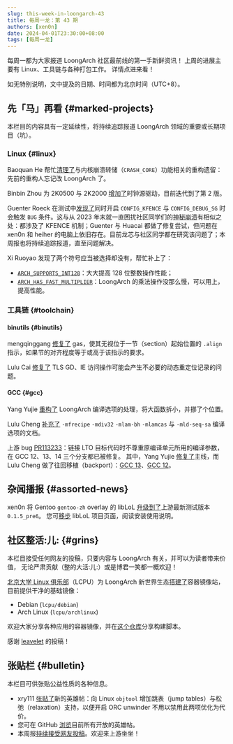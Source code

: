 ```yaml
---
slug: this-week-in-loongarch-43
title: 每周一龙：第 43 期
authors: [xen0n]
date: 2024-04-01T23:30:00+08:00
tags: [每周一龙]
---
```


每周一都为大家报道 LoongArch 社区最前线的第一手新鲜资讯！
上周的进展主要有 Linux、工具链与各种打包工作。
详情点进来看！

<!-- truncate -->

如无特别说明，文中提及的日期、时间都为北京时间（UTC+8）。

## 先「马」再看 {#marked-projects}

本栏目的内容具有一定延续性，将持续追踪报道 LoongArch 领域的重要或长期项目（坑）。

### Linux {#linux}

Baoquan He 帮忙[清理了](https://lore.kernel.org/loongarch/20240329132825.1102459-2-bhe@redhat.com/)与内核崩溃转储（`CRASH_CORE`）功能相关的重构遗留：先前的重构人忘记改 LoongArch 了。

Binbin Zhou 为 2K0500 与 2K2000 [增加了](https://lore.kernel.org/loongarch/cover.1711504700.git.zhoubinbin@loongson.cn/)时钟源驱动，目前迭代到了第 2 版。

Guenter Roeck 在测试中[发现了](https://lore.kernel.org/loongarch/c352829b-ed75-4ffd-af6e-0ea754e1bf3d@roeck-us.net/)同时开启
`CONFIG_KFENCE` 与 `CONFIG_DEBUG_SG` 时会触发 `BUG` 条件。这与从 2023 年末就一直困扰社区同学们的[神秘崩溃](https://github.com/loongson-community/discussions/issues/34)有相似之处：都涉及了
KFENCE 机制；Guenter 与 Huacai 都做了修复尝试，但问题在 xen0n 和 heiher 的电脑上依旧存在。目前龙芯与社区同学都在研究该问题了；本周报也将持续追踪报道，直至问题解决。

Xi Ruoyao 发现了两个符号应当被选择却没有，帮忙补上了：

* [`ARCH_SUPPORTS_INT128`](https://lore.kernel.org/loongarch/20240327171737.27622-1-xry111@xry111.site/)：大大提高 128 位整数操作性能；
* [`ARCH_HAS_FAST_MULTIPLIER`](https://lore.kernel.org/loongarch/20240327171807.27741-1-xry111@xry111.site/)：LoongArch 的乘法操作没那么慢，可以用上，提高性能。

### 工具链 {#toolchain}

#### binutils {#binutils}

mengqinggang [修复了](https://sourceware.org/pipermail/binutils/2024-March/133239.html)
gas，使其无视位于一节（section）起始位置的 `.align` 指示，如果节的对齐程度等于或高于该指示的要求。

Lulu Cai [修复了](https://sourceware.org/pipermail/binutils/2024-March/133223.html)
TLS GD、IE 访问操作可能会产生不必要的动态重定位记录的问题。

#### GCC {#gcc}

Yang Yujie [重构了](https://gcc.gnu.org/pipermail/gcc-patches/2024-March/648580.html)
LoongArch 编译选项的处理，将大函数拆小，并挪了个位置。

Lulu Cheng [补充了](https://gcc.gnu.org/pipermail/gcc-patches/2024-March/648578.html)
`-mfrecipe` `-mdiv32` `-mlam-bh` `-mlamcas` 与 `-mld-seq-sa` 编译选项的文档。

上游 bug [PR113233](https://gcc.gnu.org/PR113233)：链接 LTO
目标代码时不尊重原编译单元所用的编译参数，在 GCC 12、13、14 三个分支都已被修复。
其中，Yang Yujie [修复了](https://gcc.gnu.org/g:ea2a9c76a1dcffbbec6e53655bef9236d3a8e691)主线，而
Lulu Cheng 做了往回移植（backport）：[GCC 13](https://gcc.gnu.org/g:4736b317047ae6b04f7609843f21cb68fef6a0c1)、[GCC 12](https://gcc.gnu.org/g:bf0b32d7929f8b4b15b21658d572b89ded03d8f8)。

## 杂闻播报 {#assorted-news}

xen0n 将 Gentoo `gentoo-zh` overlay 的 libLoL
[升级到了](https://github.com/microcai/gentoo-zh/pull/4457)上游最新测试版本 `0.1.5_pre6`。
您可[移步](https://liblol.aosc.io) libLoL 项目页面，阅读安装使用说明。

## 社区整活:儿: {#grins}

本栏目接受任何网友的投稿，只要内容与 LoongArch 有关，并可以为读者带来价值，
无论严肃贡献（整的大活:儿:）或是博君一笑都一概欢迎！

[北京大学 Linux 俱乐部](https://github.com/lcpu-club)（LCPU）为 LoongArch
新世界生态[搭建了](https://loongcr.lcpu.dev)容器镜像站，目前提供干净的基础镜像：

* Debian (`lcpu/debian`)
* Arch Linux (`lcpu/archlinux`)

欢迎大家分享各种应用的容器镜像，并在[这个仓库](https://github.com/lcpu-club/loong64-dockerfiles)分享构建脚本。

感谢 [leavelet] 的投稿！

[leavelet]: https://github.com/leavelet

## 张贴栏 {#bulletin}

本栏目可供张贴公益性质的各种信息。

* xry111 [张贴了](https://github.com/loongson-community/discussions/issues/51)新的英雄帖：向 Linux `objtool` 增加跳表（jump tables）与松弛（relaxation）支持，以便开启 ORC unwinder 不用以禁用此两项优化为代价。
* 您可在 GitHub [浏览](https://github.com/loongson-community/discussions/labels/%E8%8B%B1%E9%9B%84%E5%B8%96)目前所有开放的英雄帖。
* 本周报[持续接受网友投稿][call-for-submissions]。欢迎来上游坐坐！

[call-for-submissions]: https://github.com/loongson-community/areweloongyet/issues/16
